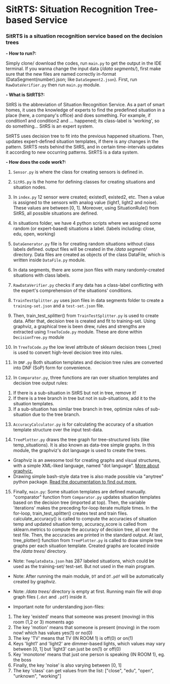 # SitRTS: Situation Recognition Tree-based Service
### SitRTS is a situation recognition service based on the decision trees

**- How to run?:**

Simply clone/ download the codes, run `main.py` to get the output in the IDE terminal.
If you wanna change the input data (_/data segments/_), first make sure that the new files are named correctly
in-format (DataSegment(number).json; like `DataSegment2.json`). First, run `RawDataVerifier.py` then run `main.py` module.

**- What is SitRTS?:**

SitRS is the abbreviation of Situation Recognition Service. As a part of smart homes, it uses the knowledge of experts
to find the predefined situation in a place (here, a company's office) and does something. For example, if condition1
and condition2 and ... happened; its class-label is 'working', so do something... SitRS is an expert system.

SitRTS uses decision tree to fit into the previous happened situations. Then, updates expert-defined situation templates,
if there is any changes in the pattern. SitRTS rests behind the SitRS, and in certain time-intervals updates it
according to new occurring patterns. SitRTS is a data system.

**- How does the code work?:**

1) `Sensor.py` is where the class for creating sensors is defined in.

2) `SitRS.py` is the home for defining classes for creating situations and situation nodes.

3) In `index.py` 12 sensor were created; existed1, existed2, etc. Then a value is assigned to the sensors
with analog value (light1, light2 and noise). These values are between [0, 1]. Moreover, using
SituationRule() from SitRS, all possible situations are defined.

4) In situations folder, we have 4 python scripts where we assigned some random (or expert-based) situations
a label. (labels including: close, edu, open, working)

5) `DataGenerator.py` file is for creating random situations without class labels defined. output files will be created
in the _/data segment/_ directory. Data files are created as objects of the class DataFile, which is written inside 
`DataFile.py` module.

6) In data segments, there are some json files with many randomly-created situations with class labels.

7) `RawDataVerifier.py` checks if any data has a class-label conflicting with the expert's comprehension of the
situations' conditions.

8) `TrainTestSplitter.py` uses json files in data segments folder to create a `training-set.json` and a `test-set.json` file.

9) Then, train_test_splitter() from `TrainTestSplitter.py` is used to create data. After that, decision tree
is created and fit to training-set. Using graphviz, a graphical tree is been drew, rules and strengths
are extracted using `TreeToCode.py` module. These are done within `DecisionTree.py` module

10) In `TreeToCode.py` the low level attribute of sklearn decision trees (_tree) is used to convert
high-level decision tree into rules.

11) In `DNF.py` Both situation templates and decision tree rules are converted into DNF (SoP) form for convenience.

12) In `Comparator.py`, three functions are ran over situation templates and decision tree output rules:
1. If there is a sub-situation in SitRS but not in tree, remove it!
2. If there is a tree branch in tree but not in sub-situations, add it to the situation templates.
3. If a sub-situation has similar tree branch in tree, optimize rules of sub-situation due to the tree branch.

13) `AccuracyCalculator.py` is for calculating the accuracy of a situation template structure over the input test-data.

14) `TreePlotter.py` draws the tree graph for tree-structured lists (like temp_situations). It is also known as
data-tree simple graphs. In this module, the graphviz's dot language is used to create the trees.

* Graphviz is an awesome tool for creating graphs and visual structures, with a simple XML-liked language, 
named "dot language". [More about graphviz.](https://www.graphviz.org)
* Drawing simple bash-style data tree is also made possible via "anytree" python package.
[Read the documentation to find out more.](https://anytree.readthedocs.io/en/latest/)


15) Finally, `main.py`: Some situation templates are defined manually. "comparator" function from `Comparator.py` updates 
situation templates based on the decision tree (imported at top). Then, the variable 'iterations' makes the preceding 
for-loop iterate multiple times. In the for-loop, train_test_splitter() creates test and train files. calculate_accuracy()
is called to compute the accuracies of situation temp and updated situation temp, accuracy_score is called from
sklearn.metrics to compute the accuracy of decision tree, all over the test file. Then, the accuracies are printed
in the standard output. At last, tree_plotter() function from `TreePlotter.py` is called to draw simple tree graphs
per each situation template. Created graphs are located inside the _/data trees/_ directory.

* Note: `TemplateData.json` has 287 labeled situations, which could be used as the training-set/ test-set. But not
used in the main program.

* Note: After running the main module, `DT` and `DT.pdf` will be automatically created by graphviz.

* Note: _/data trees/_ directory is empty at first. Running main file will drop graph files (`.dot` and `.pdf`) 
inside it.

* Important note for understanding json-files:
1. The key 'existed' means that someone was present (moving) in this room (1,2 or 3) moments ago
2. The key 'motion' means that someone is present (moving) in the room now! which has values yes(1) or no(0)
3. The key 'TV' means that TV (IN ROOM 1) is off(0) or on(1)
4. Keys 'light1' and 'light2' are dimmer-based lights, which values may vary between [0, 1] but 'light3' can just be
        on(1) or off(0)
5. Key 'monotone' means that just one person is speaking (IN ROOM 1), eg. the boss
6. Finally, the key 'noise' is also varying between [0, 1]
7. The key 'class' can get values from the list: ["close", "edu", "open", "unknown", "working"]

